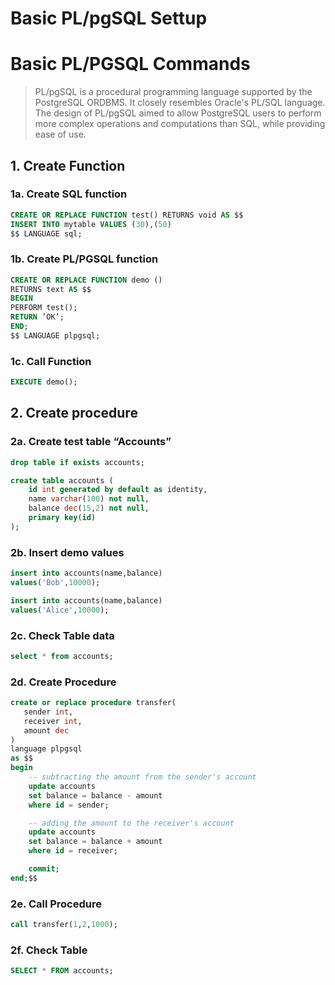 # Basic PL/pgSQL Settup


# Basic PL/PGSQL Commands

> PL/pgSQL is a procedural programming language supported by the PostgreSQL ORDBMS. It closely resembles Oracle's PL/SQL language. The design of PL/pgSQL aimed to allow PostgreSQL users to perform more complex operations and computations than SQL, while providing ease of use.

## 1. Create Function

###    1a. Create SQL function

```sql
CREATE OR REPLACE FUNCTION test() RETURNS void AS $$ 
INSERT INTO mytable VALUES (30),(50) 
$$ LANGUAGE sql;
```

###    1b.  Create PL/PGSQL function
```sql
CREATE OR REPLACE FUNCTION demo ()
RETURNS text AS $$
BEGIN
PERFORM test();
RETURN ’OK’;
END;
$$ LANGUAGE plpgsql;
```
###    1c.  Call Function
```sql
EXECUTE demo();
```

## 2.  Create procedure

###    2a. Create test table “Accounts”

```sql
drop table if exists accounts;

create table accounts (
    id int generated by default as identity,
    name varchar(100) not null,
    balance dec(15,2) not null,
    primary key(id)
);
```
###    2b. Insert demo values
```sql
insert into accounts(name,balance)
values('Bob',10000);

insert into accounts(name,balance)
values('Alice',10000);
```
###    2c. Check Table data
```sql    
select * from accounts;
```
###    2d. Create Procedure
```sql    
create or replace procedure transfer(
   sender int,
   receiver int, 
   amount dec
)
language plpgsql    
as $$
begin
    -- subtracting the amount from the sender's account 
    update accounts 
    set balance = balance - amount 
    where id = sender;

    -- adding the amount to the receiver's account
    update accounts 
    set balance = balance + amount 
    where id = receiver;

    commit;
end;$$
```   
###    2e. Call Procedure

```sql
call transfer(1,2,1000);
```
###    2f. Check Table
```sql
SELECT * FROM accounts;
```    
